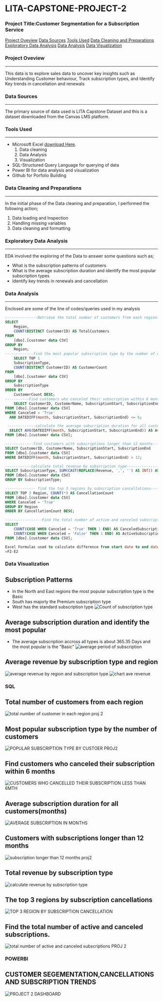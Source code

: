 # LITA-CAPSTONE-PROJECT-2

### Project Title:Customer Segmentation for a Subscription Service
[Project Oveview](#project_overview)
[Data Sources](#data-sources)
[Tools Used](#tools-used)
[Data Cleaning and Preparations](#data-cleaning-and-preparations)
[Exploratory Data Analysis](#exploratory-data-analysis)
[Data Analysis](#data-analysis)
[Data Visualization](#Data-visualization)
### Project Oveview
---
This data is to explore sales data to uncover key insights such as Understanding Customer behaviour, Track subscription types, and Identify Key trends in cancellation and renewals

### Data Sources
---
The primary source of data used is LITA Capstone Dataset and this is a dataset downloaded from the Canvas LMS platform.

### Tools Used
---
- Microsoft Excel [download Here](https://www.microsoft.com).
  1. Data cleaning
  2. Data Analysis
  3. Visualization
- SQL-Structured Query Language for querying of data
- Power BI for data analysis and visualization
- Github for Porfolio Building
  
### Data Cleaning and Preparations
---
In the initial phase of the Data cleaning and preparation, I performed the following action;
1. Data loading and Inspection
2. Handling missing variables
3. Data cleaning and formatting

### Exploratory Data Analysis
---
EDA involved the exploring of the Data to answer some questions such as;
- What is the subscription patterns of customers
- What is the average subscription duration and identify the most popular subscription types
- Identify key trends in renewals and cancellation

### Data Analysis
---
Enclosed are some of the line of codes/queries used in my analysis
```SQL
---------------Retrieve the total number of customers from each region--------
SELECT 
    Region,
    COUNT(DISTINCT CustomerID) AS TotalCustomers
FROM 
    [dbo].[customer data CSV]
GROUP BY 
    Region;
-------------find the most popular subscription type by the number of customers-----------
	SELECT TOP 1
    SubscriptionType,
    COUNT(DISTINCT CustomerID) AS CustomerCount
FROM 
    [dbo].[customer data CSV]
GROUP BY 
    SubscriptionType
ORDER BY 
    CustomerCount DESC;
-----------Find customers who canceled their subscription within 6 months---------
	SELECT CustomerID, CustomerName, SubscriptionStart, SubscriptionEnd
FROM [dbo].[customer data CSV]
WHERE Canceled = 'True'
  AND DATEDIFF(month, SubscriptionStart, SubscriptionEnd) <= 6;

 -------------calculate the average subscription duration for all customers------
  SELECT AVG(DATEDIFF(month, SubscriptionStart, SubscriptionEnd)) AS AverageSubscriptionDuration
FROM [dbo].[customer data CSV];

-------------find customers with subscriptions longer than 12 months-------------
SELECT CustomerID, CustomerName, SubscriptionStart, SubscriptionEnd
FROM [dbo].[customer data CSV]
WHERE DATEDIFF(month, SubscriptionStart, SubscriptionEnd) > 12;

------------calculate total revenue by subscription type---------------
SELECT SubscriptionType, SUM(CAST(REPLACE(Revenue, ',', '') AS INT)) AS TotalRevenue
FROM [dbo].[customer data CSV]
GROUP BY SubscriptionType;

-------------- find the top 3 regions by subscription cancellations------------
SELECT TOP 3 Region, COUNT(*) AS CancellationCount
FROM [dbo].[customer data CSV]
WHERE Canceled = 'True'
GROUP BY Region
ORDER BY CancellationCount DESC;

-----------------Find the total number of active and canceled subscriptions--------------
SELECT 
    COUNT(CASE WHEN Canceled = 'True' THEN 1 END) AS CanceledSubscriptions,
    COUNT(CASE WHEN Canceled = 'False' THEN 1 END) AS ActiveSubscriptions
FROM [dbo].[customer data CSV];

Excel Formulas used to calculate difference from start date to end date
=F2-E2

```
### Data Visualization
## Subscription Patterns
- In the North and East regions the most popular subscription type is the Basic
- South has majorly the Premium subscription type
- West has the standard subscription type
  ![Count of subscription type](https://github.com/user-attachments/assets/20b771c1-97b7-4392-80d7-97d0adaf714c)
## Average subscription duration and identify the most popular 
- The average subscription accross all types is about 365.35 Days and the most popular is the "Basic"
![average period of subscription](https://github.com/user-attachments/assets/2ac8aa68-54ff-4892-bad0-126cc981b06f)
## Average revenue by subscription type and region
![average revenue by region and subscription type](https://github.com/user-attachments/assets/3ecb3212-af99-485e-a6e8-2e71bd2f7848)
![chart ave  revenue](https://github.com/user-attachments/assets/61534b6e-2e28-40a6-b05b-2e11f1cc44d1)

### SQL
## Total number of customers from each region
![total number of customer in each region proj 2](https://github.com/user-attachments/assets/cadeea92-51df-489f-9a11-1f952d610641)
##  Most popular subscription type by the number of customers
![POPULAR SUBSCRIPTION TYPE BY CUSTOER PROJ2](https://github.com/user-attachments/assets/36e19086-f092-4674-86c3-5d9836541657)
## Find customers who canceled their subscription within 6 months
![CUSTOMERS WHO CANCELLED THEIR SUBSCRIPTION LESS THAN 6MTH](https://github.com/user-attachments/assets/824a3b76-ec47-4222-b5e3-cc0ea354975b)
## Average subscription duration for all customers(months)
![AVERAGE SUBSCRIPTION IN MONTHS](https://github.com/user-attachments/assets/02904a89-0589-4330-b5ce-ad248d04bfc4)
## Customers with subscriptions longer than 12 months
![subscription longer than 12 months proj2](https://github.com/user-attachments/assets/da2dda84-70fb-42d4-9272-a07465bf7441)
## Total revenue by subscription type
![calculate revenue by subscription type](https://github.com/user-attachments/assets/9ae84e65-752c-4a3a-9450-b19a431f5974)
## The top 3 regions by subscription cancellations
![TOP 3 REGION BY SUBSCRIPTION CANCELLATION](https://github.com/user-attachments/assets/eaf5b385-5596-482a-b643-b91efa298266)
## Find the total number of active and canceled subscriptions.
![total number of active and canceled subscriptions  PROJ 2](https://github.com/user-attachments/assets/dde4585c-4ef5-4a9b-9418-0d4891fb78f2)

### POWERBI
## CUSTOMER SEGEMENTATION,CANCELLATIONS AND SUBSCRIPTION TRENDS
![PROJECT 2 DASHBOARD](https://github.com/user-attachments/assets/06e3e061-b366-460e-8188-263e904f3caf)
